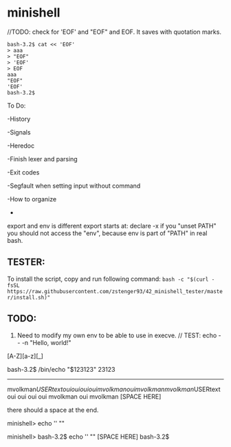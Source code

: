 # minishell


//TODO: check for 'EOF' and "EOF" and EOF. It saves with quotation marks.
```
bash-3.2$ cat << 'EOF'
> aaa
> "EOF"
> 'EOF'
> EOF
aaa
"EOF"
'EOF'
bash-3.2$
```

To Do:

-History

-Signals

-Heredoc

-Finish lexer and parsing

-Exit codes

-Segfault when setting input without command

-How to organize

-
export and env is different
export starts at: declare -x
if you "unset PATH" you should not access the "env", because env is part of "PATH" in real bash.

## TESTER:
To install the script, copy and run following command:
```bash -c "$(curl -fsSL https://raw.githubusercontent.com/zstenger93/42_minishell_tester/master/install.sh)"```



## TODO:

1. Need to modify my own env to be able to use in execve.
// TEST: echo -- -n "Hello, world!"

[A-Z][a-z][_]

bash-3.2$ /bin/echo "$123123"
23123

----------------------

mvolkman$USERtext oui oui oui oui mvolkman oui mvolkman
mvolkman$USERtext oui oui oui oui mvolkman oui mvolkman [SPACE HERE]

there should a space at the end.

minishell> echo '' ""

minishell>
bash-3.2$ echo '' ""
[SPACE HERE]
bash-3.2$
